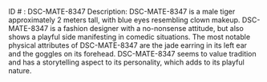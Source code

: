 ID # : DSC-MATE-8347
Description: DSC-MATE-8347 is a male tiger approximately 2 meters tall, with blue eyes resembling clown makeup. DSC-MATE-8347 is a fashion designer with a no-nonsense attitude, but also shows a playful side manifesting in comedic situations. The most notable physical attributes of DSC-MATE-8347 are the jade earring in its left ear and the goggles on its forehead. DSC-MATE-8347 seems to value tradition and has a storytelling aspect to its personality, which adds to its playful nature.
